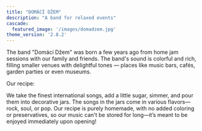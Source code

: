 ```yaml
---
title: "DOMÁCÍ DŽEM"
description: "A band for relaxed events"
cascade:
  featured_image: '/images/domadzem.jpg'
theme_version: '2.8.2'
---
```


The band "Domácí Džem" was born a few years ago from home jam sessions with our family and friends. The band's sound is colorful and rich, filling smaller venues with delightful tones — places like music bars, cafés, garden parties or even museums.

Our recipe:  

We take the finest international songs, add a little sugar, simmer, and pour them into decorative jars. The songs in the jars come in various flavors—rock, soul, or pop. Our recipe is purely homemade, with no added coloring or preservatives, so our music can't be stored for long—it’s meant to be enjoyed immediately upon opening! 
